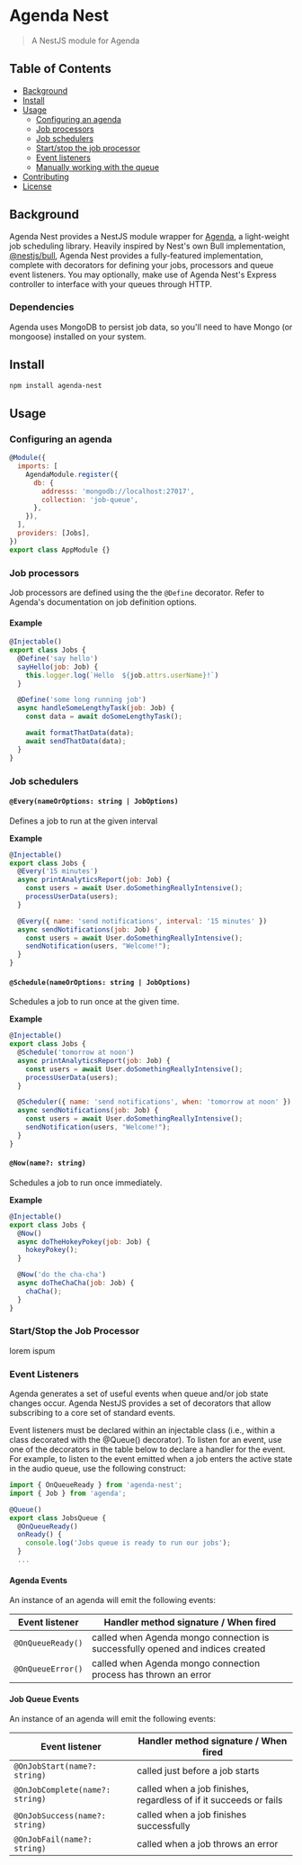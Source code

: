 # Agenda Nest
> A NestJS module for Agenda

## Table of Contents
- [Background](#background)
- [Install](#install)
- [Usage](#usage)
  - [Configuring an agenda](#configuring-an-agenda)
  - [Job processors](#job-processors)
  - [Job schedulers](#job-schedulers)
  - [Start/stop the job processor](#startstop-the-job-processor)
  - [Event listeners](#event-listeners)
  - [Manually working with the queue](#manually-working-with-the-queue)
- [Contributing](#contributing)
- [License](#license)

## Background

Agenda Nest provides a NestJS module wrapper for [Agenda](https://github.com/agenda/agenda), a light-weight job scheduling library.  Heavily inspired by Nest's own Bull implementation, [@nestjs/bull](https://github.com/nestjs/bull), Agenda Nest provides a fully-featured implementation, complete with decorators for defining your jobs, processors and queue event listeners.  You may optionally, make use of Agenda Nest's Express controller to interface with your queues through HTTP.

### Dependencies

Agenda uses MongoDB to persist job data, so you'll need to have Mongo (or mongoose) installed on your system.

## Install

```bash
npm install agenda-nest
```

## Usage

### Configuring an agenda

```js
@Module({
  imports: [
    AgendaModule.register({
      db: {
        addresss: 'mongodb://localhost:27017',
        collection: 'job-queue',
      },
    }),
  ],
  providers: [Jobs],
})
export class AppModule {}
```

### Job processors

Job processors are defined using the the `@Define` decorator.  Refer to Agenda's documentation on job definition options.

#### Example
```js
@Injectable()
export class Jobs {
  @Define('say hello')
  sayHello(job: Job) {
    this.logger.log(`Hello  ${job.attrs.userName}!`)
  }

  @Define('some long running job')
  async handleSomeLengthyTask(job: Job) {
    const data = await doSomeLengthyTask();

    await formatThatData(data);
    await sendThatData(data);
  }
}

```

### Job schedulers

#### `@Every(nameOrOptions: string | JobOptions)`

Defines a job to run at the given interval

**Example**
```js
@Injectable()
export class Jobs {
  @Every('15 minutes')
  async printAnalyticsReport(job: Job) {
    const users = await User.doSomethingReallyIntensive();
    processUserData(users);
  }

  @Every({ name: 'send notifications', interval: '15 minutes' })
  async sendNotifications(job: Job) {
    const users = await User.doSomethingReallyIntensive();
    sendNotification(users, "Welcome!");
  }
}

```

#### `@Schedule(nameOrOptions: string | JobOptions)`

Schedules a job to run once at the given time.

**Example**
```js
@Injectable()
export class Jobs {
  @Schedule('tomorrow at noon')
  async printAnalyticsReport(job: Job) {
    const users = await User.doSomethingReallyIntensive();
    processUserData(users);
  }

  @Scheduler({ name: 'send notifications', when: 'tomorrow at noon' })
  async sendNotifications(job: Job) {
    const users = await User.doSomethingReallyIntensive();
    sendNotification(users, "Welcome!");
  }
}

```

#### `@Now(name?: string)`

Schedules a job to run once immediately.

**Example**
```js
@Injectable()
export class Jobs {
  @Now()
  async doTheHokeyPokey(job: Job) {
    hokeyPokey();
  }

  @Now('do the cha-cha')
  async doTheChaCha(job: Job) {
    chaCha();
  }
}

```

### Start/Stop the Job Processor

lorem ispum

### Event Listeners

Agenda generates a set of useful events when queue and/or job state changes occur. Agenda NestJS provides a set of decorators that allow subscribing to a core set of standard events.

Event listeners must be declared within an injectable class (i.e., within a class decorated with the @Queue() decorator). To listen for an event, use one of the decorators in the table below to declare a handler for the event. For example, to listen to the event emitted when a job enters the active state in the audio queue, use the following construct:

```js
import { OnQueueReady } from 'agenda-nest';
import { Job } from 'agenda';

@Queue()
export class JobsQueue {
  @OnQueueReady()
  onReady() {
    console.log('Jobs queue is ready to run our jobs');
  }
  ...
```

#### Agenda Events

An instance of an agenda will emit the following events:

| Event listener | Handler method signature / When fired |
|---|---|
| `@OnQueueReady()` | called when Agenda mongo connection is successfully opened and indices created |
| `@OnQueueError()` | called when Agenda mongo connection process has thrown an error |

#### Job Queue Events

An instance of an agenda will emit the following events:

| Event listener | Handler method signature / When fired |
|----------------|---------------------------------------|
| `@OnJobStart(name?: string)` | called just before a job starts |
| `@OnJobComplete(name?: string)` | called when a job finishes, regardless of if it succeeds or fails |
| `@OnJobSuccess(name?: string)` | called when a job finishes successfully |
| `@OnJobFail(name?: string)` | called when a job throws an error |
